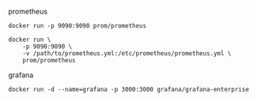 prometheus

```
docker run -p 9090:9090 prom/prometheus
```

```
docker run \
    -p 9090:9090 \
    -v /path/to/prometheus.yml:/etc/prometheus/prometheus.yml \
    prom/prometheus
```



grafana

```
docker run -d --name=grafana -p 3000:3000 grafana/grafana-enterprise
```